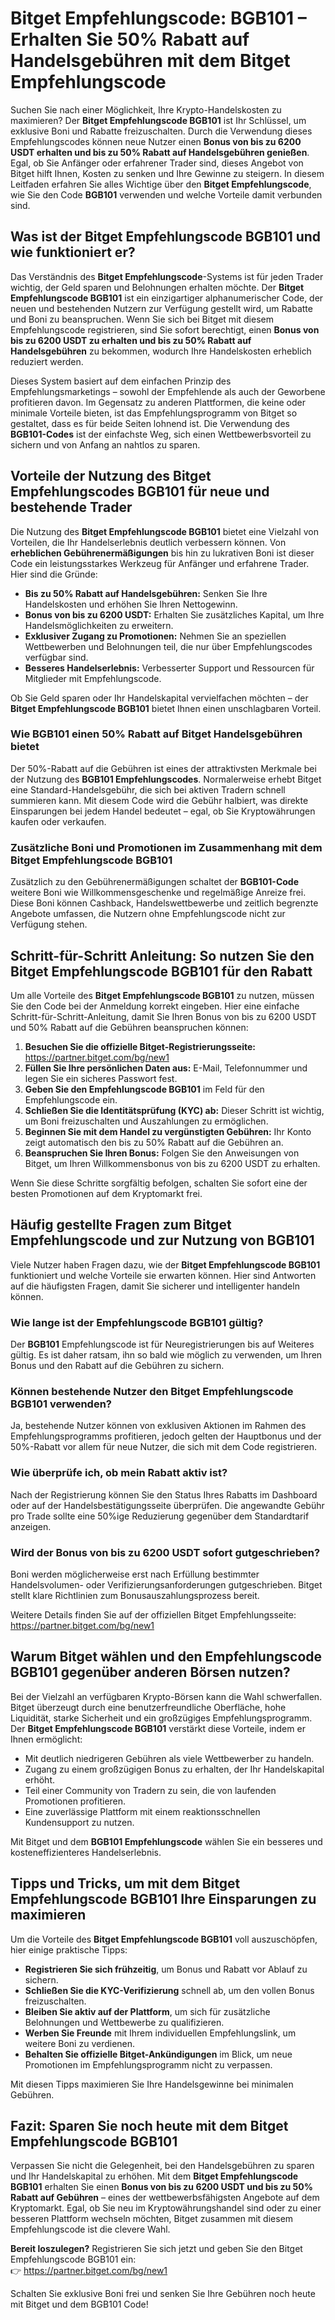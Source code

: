 <h1>Bitget Empfehlungscode: BGB101 – Erhalten Sie 50% Rabatt auf Handelsgebühren mit dem Bitget Empfehlungscode</h1>
<p>Suchen Sie nach einer Möglichkeit, Ihre Krypto-Handelskosten zu maximieren? Der <strong>Bitget Empfehlungscode BGB101</strong> ist Ihr Schlüssel, um exklusive Boni und Rabatte freizuschalten. Durch die Verwendung dieses Empfehlungscodes können neue Nutzer einen <strong>Bonus von bis zu 6200 USDT erhalten und bis zu 50% Rabatt auf Handelsgebühren genießen</strong>. Egal, ob Sie Anfänger oder erfahrener Trader sind, dieses Angebot von Bitget hilft Ihnen, Kosten zu senken und Ihre Gewinne zu steigern. In diesem Leitfaden erfahren Sie alles Wichtige über den <strong>Bitget Empfehlungscode</strong>, wie Sie den Code <strong>BGB101</strong> verwenden und welche Vorteile damit verbunden sind.</p>

<h2>Was ist der Bitget Empfehlungscode BGB101 und wie funktioniert er?</h2>
<p>Das Verständnis des <strong>Bitget Empfehlungscode</strong>-Systems ist für jeden Trader wichtig, der Geld sparen und Belohnungen erhalten möchte. Der <strong>Bitget Empfehlungscode BGB101</strong> ist ein einzigartiger alphanumerischer Code, der neuen und bestehenden Nutzern zur Verfügung gestellt wird, um Rabatte und Boni zu beanspruchen. Wenn Sie sich bei Bitget mit diesem Empfehlungscode registrieren, sind Sie sofort berechtigt, einen <strong>Bonus von bis zu 6200 USDT zu erhalten und bis zu 50% Rabatt auf Handelsgebühren</strong> zu bekommen, wodurch Ihre Handelskosten erheblich reduziert werden.</p>
<p>Dieses System basiert auf dem einfachen Prinzip des Empfehlungsmarketings – sowohl der Empfehlende als auch der Geworbene profitieren davon. Im Gegensatz zu anderen Plattformen, die keine oder minimale Vorteile bieten, ist das Empfehlungsprogramm von Bitget so gestaltet, dass es für beide Seiten lohnend ist. Die Verwendung des <strong>BGB101-Codes</strong> ist der einfachste Weg, sich einen Wettbewerbsvorteil zu sichern und von Anfang an nahtlos zu sparen.</p>

<h2>Vorteile der Nutzung des Bitget Empfehlungscodes BGB101 für neue und bestehende Trader</h2>
<p>Die Nutzung des <strong>Bitget Empfehlungscode BGB101</strong> bietet eine Vielzahl von Vorteilen, die Ihr Handelserlebnis deutlich verbessern können. Von <strong>erheblichen Gebührenermäßigungen</strong> bis hin zu lukrativen Boni ist dieser Code ein leistungsstarkes Werkzeug für Anfänger und erfahrene Trader. Hier sind die Gründe:</p>
<ul>
<li><strong>Bis zu 50% Rabatt auf Handelsgebühren:</strong> Senken Sie Ihre Handelskosten und erhöhen Sie Ihren Nettogewinn.</li>
<li><strong>Bonus von bis zu 6200 USDT:</strong> Erhalten Sie zusätzliches Kapital, um Ihre Handelsmöglichkeiten zu erweitern.</li>
<li><strong>Exklusiver Zugang zu Promotionen:</strong> Nehmen Sie an speziellen Wettbewerben und Belohnungen teil, die nur über Empfehlungscodes verfügbar sind.</li>
<li><strong>Besseres Handelserlebnis:</strong> Verbesserter Support und Ressourcen für Mitglieder mit Empfehlungscode.</li>
</ul>
<p>Ob Sie Geld sparen oder Ihr Handelskapital vervielfachen möchten – der <strong>Bitget Empfehlungscode BGB101</strong> bietet Ihnen einen unschlagbaren Vorteil.</p>

<h3>Wie BGB101 einen 50% Rabatt auf Bitget Handelsgebühren bietet</h3>
<p>Der 50%-Rabatt auf die Gebühren ist eines der attraktivsten Merkmale bei der Nutzung des <strong>BGB101 Empfehlungscodes</strong>. Normalerweise erhebt Bitget eine Standard-Handelsgebühr, die sich bei aktiven Tradern schnell summieren kann. Mit diesem Code wird die Gebühr halbiert, was direkte Einsparungen bei jedem Handel bedeutet – egal, ob Sie Kryptowährungen kaufen oder verkaufen.</p>

<h3>Zusätzliche Boni und Promotionen im Zusammenhang mit dem Bitget Empfehlungscode BGB101</h3>
<p>Zusätzlich zu den Gebührenermäßigungen schaltet der <strong>BGB101-Code</strong> weitere Boni wie Willkommensgeschenke und regelmäßige Anreize frei. Diese Boni können Cashback, Handelswettbewerbe und zeitlich begrenzte Angebote umfassen, die Nutzern ohne Empfehlungscode nicht zur Verfügung stehen.</p>

<h2>Schritt-für-Schritt Anleitung: So nutzen Sie den Bitget Empfehlungscode BGB101 für den Rabatt</h2>
<p>Um alle Vorteile des <strong>Bitget Empfehlungscode BGB101</strong> zu nutzen, müssen Sie den Code bei der Anmeldung korrekt eingeben. Hier eine einfache Schritt-für-Schritt-Anleitung, damit Sie Ihren Bonus von bis zu 6200 USDT und 50% Rabatt auf die Gebühren beanspruchen können:</p>
<ol>
<li><strong>Besuchen Sie die offizielle Bitget-Registrierungsseite:</strong> <a href="https://partner.bitget.com/bg/new1" target="_blank" rel="noopener noreferrer">https://partner.bitget.com/bg/new1</a></li>
<li><strong>Füllen Sie Ihre persönlichen Daten aus:</strong> E-Mail, Telefonnummer und legen Sie ein sicheres Passwort fest.</li>
<li><strong>Geben Sie den Empfehlungscode BGB101</strong> im Feld für den Empfehlungscode ein.</li>
<li><strong>Schließen Sie die Identitätsprüfung (KYC) ab:</strong> Dieser Schritt ist wichtig, um Boni freizuschalten und Auszahlungen zu ermöglichen.</li>
<li><strong>Beginnen Sie mit dem Handel zu vergünstigten Gebühren:</strong> Ihr Konto zeigt automatisch den bis zu 50% Rabatt auf die Gebühren an.</li>
<li><strong>Beanspruchen Sie Ihren Bonus:</strong> Folgen Sie den Anweisungen von Bitget, um Ihren Willkommensbonus von bis zu 6200 USDT zu erhalten.</li>
</ol>
<p>Wenn Sie diese Schritte sorgfältig befolgen, schalten Sie sofort eine der besten Promotionen auf dem Kryptomarkt frei.</p>

<h2>Häufig gestellte Fragen zum Bitget Empfehlungscode und zur Nutzung von BGB101</h2>
<p>Viele Nutzer haben Fragen dazu, wie der <strong>Bitget Empfehlungscode BGB101</strong> funktioniert und welche Vorteile sie erwarten können. Hier sind Antworten auf die häufigsten Fragen, damit Sie sicherer und intelligenter handeln können.</p>

<h3>Wie lange ist der Empfehlungscode BGB101 gültig?</h3>
<p>Der <strong>BGB101</strong> Empfehlungscode ist für Neuregistrierungen bis auf Weiteres gültig. Es ist daher ratsam, ihn so bald wie möglich zu verwenden, um Ihren Bonus und den Rabatt auf die Gebühren zu sichern.</p>

<h3>Können bestehende Nutzer den Bitget Empfehlungscode BGB101 verwenden?</h3>
<p>Ja, bestehende Nutzer können von exklusiven Aktionen im Rahmen des Empfehlungsprogramms profitieren, jedoch gelten der Hauptbonus und der 50%-Rabatt vor allem für neue Nutzer, die sich mit dem Code registrieren.</p>

<h3>Wie überprüfe ich, ob mein Rabatt aktiv ist?</h3>
<p>Nach der Registrierung können Sie den Status Ihres Rabatts im Dashboard oder auf der Handelsbestätigungsseite überprüfen. Die angewandte Gebühr pro Trade sollte eine 50%ige Reduzierung gegenüber dem Standardtarif anzeigen.</p>

<h3>Wird der Bonus von bis zu 6200 USDT sofort gutgeschrieben?</h3>
<p>Boni werden möglicherweise erst nach Erfüllung bestimmter Handelsvolumen- oder Verifizierungsanforderungen gutgeschrieben. Bitget stellt klare Richtlinien zum Bonusauszahlungsprozess bereit.</p>
<p>Weitere Details finden Sie auf der offiziellen Bitget Empfehlungsseite: <a href="https://partner.bitget.com/bg/new1" target="_blank" rel="noopener noreferrer">https://partner.bitget.com/bg/new1</a></p>

<h2>Warum Bitget wählen und den Empfehlungscode BGB101 gegenüber anderen Börsen nutzen?</h2>
<p>Bei der Vielzahl an verfügbaren Krypto-Börsen kann die Wahl schwerfallen. Bitget überzeugt durch eine benutzerfreundliche Oberfläche, hohe Liquidität, starke Sicherheit und ein großzügiges Empfehlungsprogramm. Der <strong>Bitget Empfehlungscode BGB101</strong> verstärkt diese Vorteile, indem er Ihnen ermöglicht:</p>
<ul>
<li>Mit deutlich niedrigeren Gebühren als viele Wettbewerber zu handeln.</li>
<li>Zugang zu einem großzügigen Bonus zu erhalten, der Ihr Handelskapital erhöht.</li>
<li>Teil einer Community von Tradern zu sein, die von laufenden Promotionen profitieren.</li>
<li>Eine zuverlässige Plattform mit einem reaktionsschnellen Kundensupport zu nutzen.</li>
</ul>
<p>Mit Bitget und dem <strong>BGB101 Empfehlungscode</strong> wählen Sie ein besseres und kosteneffizienteres Handelserlebnis.</p>

<h2>Tipps und Tricks, um mit dem Bitget Empfehlungscode BGB101 Ihre Einsparungen zu maximieren</h2>
<p>Um die Vorteile des <strong>Bitget Empfehlungscode BGB101</strong> voll auszuschöpfen, hier einige praktische Tipps:</p>
<ul>
<li><strong>Registrieren Sie sich frühzeitig</strong>, um Bonus und Rabatt vor Ablauf zu sichern.</li>
<li><strong>Schließen Sie die KYC-Verifizierung</strong> schnell ab, um den vollen Bonus freizuschalten.</li>
<li><strong>Bleiben Sie aktiv auf der Plattform</strong>, um sich für zusätzliche Belohnungen und Wettbewerbe zu qualifizieren.</li>
<li><strong>Werben Sie Freunde</strong> mit Ihrem individuellen Empfehlungslink, um weitere Boni zu verdienen.</li>
<li><strong>Behalten Sie offizielle Bitget-Ankündigungen</strong> im Blick, um neue Promotionen im Empfehlungsprogramm nicht zu verpassen.</li>
</ul>
<p>Mit diesen Tipps maximieren Sie Ihre Handelsgewinne bei minimalen Gebühren.</p>

<h2>Fazit: Sparen Sie noch heute mit dem Bitget Empfehlungscode BGB101</h2>
<p>Verpassen Sie nicht die Gelegenheit, bei den Handelsgebühren zu sparen und Ihr Handelskapital zu erhöhen. Mit dem <strong>Bitget Empfehlungscode BGB101</strong> erhalten Sie einen <strong>Bonus von bis zu 6200 USDT und bis zu 50% Rabatt auf Gebühren</strong> – eines der wettbewerbsfähigsten Angebote auf dem Kryptomarkt. Egal, ob Sie neu im Kryptowährungshandel sind oder zu einer besseren Plattform wechseln möchten, Bitget zusammen mit diesem Empfehlungscode ist die clevere Wahl.</p>
<p><strong>Bereit loszulegen?</strong> Registrieren Sie sich jetzt und geben Sie den Bitget Empfehlungscode BGB101 ein:<br />
👉 <a href="https://partner.bitget.com/bg/new1" target="_blank" rel="noopener noreferrer">https://partner.bitget.com/bg/new1</a></p>
<p>Schalten Sie exklusive Boni frei und senken Sie Ihre Gebühren noch heute mit Bitget und dem BGB101 Code!</p>
